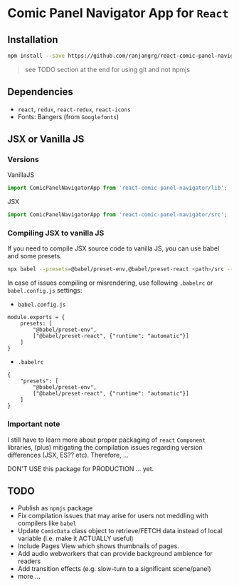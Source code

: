 # Comic Panel Navigator App for `React`

## Installation
```bash
npm install --save https://github.com/ranjangrg/react-comic-panel-navigator.git
```
> see TODO section at the end for using git and not npmjs

## Dependencies
- `react`, `redux`, `react-redux`, `react-icons`
- Fonts: Bangers (from `Googlefonts`)

## JSX or Vanilla JS

### Versions
VanillaJS
```jsx
import ComicPanelNavigatorApp from 'react-comic-panel-navigator/lib';
```
JSX
```jsx
import ComicPanelNavigatorApp from 'react-comic-panel-navigator/src';
```

### Compiling JSX to vanilla JS
If you need to compile JSX source code to vanilla JS, you can use babel and some presets.
```bash
npx babel --presets=@babel/preset-env,@babel/preset-react <path>/src --out-dir <path>/lib
```
In case of issues compiling or misrendering, use following `.babelrc` or `babel.config.js` settings:
- `babel.config.js`
```babel
module.exports = {
	presets: [
		"@babel/preset-env",
		["@babel/preset-react", {"runtime": "automatic"}]
	]
}
```
- `.babelrc`
```babel
{
    "presets": [
        "@babel/preset-env",
        ["@babel/preset-react", {"runtime": "automatic"}]
    ]
}
```

### Important note
I still have to learn more about proper packaging of `react` `Component` libraries, (plus) mitigating the compilation issues regarding version differences (JSX, ES?? etc). Therefore, ...

DON'T USE this package for PRODUCTION ... yet.

## TODO
- Publish as `npmjs` package
- Fix compilation issues that may arise for users not meddling with compilers like `babel`
- Update `ComicData` class object to retrieve/FETCH data instead of local variable (i.e. make it ACTUALLY useful)
- Include Pages View which shows thumbnails of pages.
- Add audio webworkers that can provide background ambience for readers
- Add transition effects (e.g. slow-turn to a significant scene/panel)
- more ...